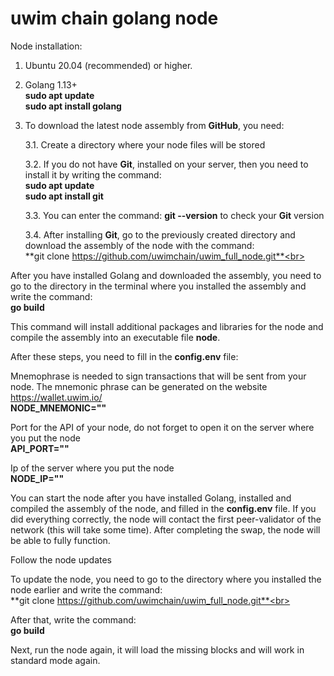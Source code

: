 # uwim chain golang node

Node installation:<br> 
1. Ubuntu 20.04 (recommended) or higher.
2. Golang 1.13+<br>
    **sudo apt update**<br>
    **sudo apt install golang**<br>

3. To download the latest node assembly from **GitHub**, you need:

    3.1. Create a directory where your node files will be stored
    
    3.2. If you do not have **Git**, installed on your server, then you need to install it by writing the command:<br>
    	**sudo apt update**<br>
    	**sudo apt install git**<br>
    
    3.3. You can enter the command: **git --version** to check your **Git** version<br>
    
    3.4. After installing **Git**, go to the previously created directory and download the assembly of the node with the command:<br>
    	**git clone https://github.com/uwimchain/uwim_full_node.git**<br>
    
After you have installed Golang and downloaded the assembly, you need to go to the directory in the terminal where you installed the assembly and write the command:<br> 
   **go build**

This command will install additional packages and libraries for the node and compile the assembly into an executable file **node**.

After these steps, you need to fill in the **config.env** file:

Mnemophrase is needed to sign transactions that will be sent from your node. The mnemonic phrase can be generated on the website <https://wallet.uwim.io/><br>
**NODE_MNEMONIC=""**

Port for the API of your node, do not forget to open it on the server where you put the node<br>
**API_PORT=""**

Ip of the server where you put the node<br>
**NODE_IP=""**

You can start the node after you have installed Golang, installed and compiled the assembly of the node, and filled in the **config.env** file. If you did everything correctly, the node will contact the first peer-validator of the network (this will take some time). After completing the swap, the node will be able to fully function. 

Follow the node updates 

To update the node, you need to go to the directory where you installed the node earlier and write the command:<br>
**git clone https://github.com/uwimchain/uwim_full_node.git**<br>

After that, write the command:<br>
**go build**<br>

Next, run the node again, it will load the missing blocks and will work in standard mode again.
